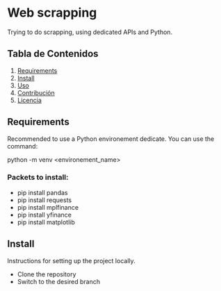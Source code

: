 # Web scrapping
Trying to do scrapping, using dedicated APIs and Python.


## Tabla de Contenidos
1. [Requirements](#Requirements)
2. [Install](#Install)
3. [Uso](#uso)
4. [Contribución](#contribución)
5. [Licencia](#licencia)

## Requirements
Recommended to use a Python environement dedicate. You can use the command:

python -m venv <environement_name>

### Packets to install:
- pip install pandas
- pip install requests
- pip install mplfinance
- pip install yfinance
- pip install matplotlib

## Install
Instructions for setting up the project locally.

- Clone the repository
- Switch to the desired branch

